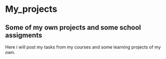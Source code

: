 # My_projects

## Some of my own projects and some school assigments
 
 
Here i will post my tasks from my courses and some learning projects of my own.
